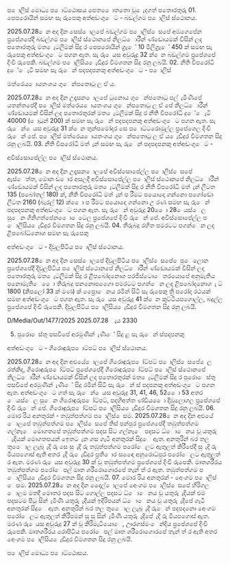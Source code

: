 ප ොලිස් මොධ්‍ය ප ොට්ඨොසය පෙත ෙොතතො වූ ෙැදගත් පතොරතුරු 01. පෙපරොයින් සමඟ සැ රුපෙකු අත්අඩංගුෙට - බඩල්ගම ප ොලිස් ස්ථොනය.

2025.07.28 ෙන අද දින සෙස් ොලපේ බඩල්ගම ප ොලිස් ෙසපේ අඹගෙපේන ප්‍රපේශපේදී බඩල්ගම ප ොලිස් ස්ථොනපේ නිලධ්‍ොරීන් ණ්ඩොයමක් විසින් ලද පතොරතුරු මත ෙැටලීමක් සිදු ර පෙපරොයින් ග්‍රැේ 10 මිලිග්‍රෑේ 450 ක් සමඟ සැ රුපෙකු අත්අඩංගුෙට පගන ඇත. සැ රු ෙයස අවුරුදු 32 ක් ෙන බඩල්ගම ප්‍රපේශපේ දිංචි රුපෙකි. බඩල්ගම ප ොලිසිය ෙැඩිදුර විමශතන සිදු රනු ලබයි. 02. නීති විපරෝධි දුේෙැටි සමඟ සැ රුෙන් පදපදපනකු අත්අඩංගුෙට - ප ොලිස්

මත්රෙය ොයතංශය ගුෙන්පතොටු ල ඒ ය.

2025.07.28 ෙන අද දින උදෑසන ොලපේ ටුනොය ගුෙන්පතොටු පල් ැමිණීපේ යතන්තපේදී ප ොලිස් මත්රෙය ොයතංශය ගුෙන්පතොටු ල ඒ පේ නිලධ්‍ොරීන් ණ්ඩොයමක් විසින් ලද පතොරතුරක් මත ෙැටලීමක් සිදු ර නීති විපරෝධි දුේෙැටි 40000 ( ොටූන් 200) ක් සමඟ සැ රුෙන් පදපදපනකු අත්අඩංගුෙට පගන ඇත. සැ රුෙන් ෙයස අවුරුදු 31 ක් ෙන තුන්පමෝදර සෙ ප ොට්ටරොමුල්ල ප්‍රපේශෙල දිංචි රුෙන් පේ. ප ොලිස් මත්රෙය ොයතංශය ගුෙන්පතොටු ල ඒ ය ෙැඩිදුර විමශතන සිදු රනු ලබයි. 03. නීති විපරෝධී මත් ැන් සමඟ සැ රුෙන් පදපදපනකු අත්අඩංගුෙට -

අවිස්සොපේල්ල ප ොලිස් ස්ථොනය.

2025.07.28 ෙන අද දින උදෑසන ොලපේ අවිස්සොපේල්ල ප ොලිස් ෙසපේ ඇස්ෙත්ත, මොන ඩ ොර අසලදී අවිස්සොපේල්ල ප ොලිස් ස්ථොනපේ නිලධ්‍ොරීන් ණ්ඩොයමක් විසින් ලද පතොරතුරු මත ෙැටලීමක් සිදු ර නීති විපරෝධී මත් ැන් ලීටත 135 (පබෝතල් 180) ක්, නීති විපරෝධි මත් ැන් ප රීමට පයොදො ගන්නො පගෝඩො ලීටත 2160 (බැරල් 12) ක් ෙො ප රීමට පයොදො ගන්නො උ රණ සමඟ සැ රුෙන් පදපදපනකු අත්අඩංගුෙට පගන ඇත. සැ රුෙන් අවුරුදු 20 ෙො 28 ෙයස්ෙල සුෙන ගිනිගත්පේන ෙො ෙටෙල ප්‍රපේශපේ දිංචි රුෙන් පේ. අවිස්සොපේල්ල ප ොලිසිය ෙැඩිදුර විමශතන සිදු රනු ලබයි. 04. තීරුබදු රහිත පමරටට පගන්ෙන ලද ළිපබෝධ්‍නොශ සමඟ සැ රුපෙකු

අත්අඩංගුෙට - දිවුලපිටිය ප ොලිස් ස්ථොනය.

2025.07.28 ෙන අද දින සෙස් ොලපේ දිවුලපිටිය ප ොලිස් ෙසපේ ෙපුෙලොන ප්‍රපේශපේදී දිවුලපිටිය ප ොලිස් ස්ථොනපේ නිලධ්‍ොරීන් ණ්ඩොයමක් විසින් ලද පතොරතුරු මත ෙැටලීමක් සිදු ර ළීපබෝදනොශ පරජිස්ටොෙතරයොපේ අනුමැතිය පනොමැතිෙ ෙො තීරුබදු පනනොපගෙො පමරටට පගන්ෙන ලද ළිපබෝදනොශ ැ ට් 1800 (කිපලෝ 33 ක් මණ) ක් ප්‍රෙොෙනය රමින් සිටි සැ රුපෙකු ත්‍රී පරෝද රථයක් සමඟ අත්අඩංගුෙට පගන ඇත. සැ රු ෙයස අවුරුදු 41 ක් ෙන කුට්ටියපගොල්ල, බදුල්ල ප්‍රපේශපේ දිංචි රුපෙකි. දිවුලපිටිය ප ොලිසිය ෙැඩිදුර විමශතන සිදු රනු ලබයි.

D/Media/Out/1477/2025 2025.07.28 ැය 2330

05. පුරො ෙස්තු පසවීපේ අරමුණින් ැණීේ සිදු ළ සැ රුෙන් ස්පදපනකු

අත්අඩංගුෙට - ගිරොඳුරුප ොට්පට් ප ොලිස් ස්ථොනය.

2025.07.28 ෙන අද දින අළුයේ ොලපේ ගිරොඳුරුප ෝට්පට් ප ොලිස් ෙසපේ ෙල රත්කිද, ගිරොඳුරුප ෝට්පට් ප්‍රපේශපේදී ගිරොඳුරුප ෝට්පට් ප ොලිස් ස්ථොනපේ නිලධ්‍ොරීන් ණ්ඩොයමක් විසින් ලද පතොරතුරක් මත ෙැටලිමක් සිදු ර පුරොෙස්තු පසවීපේ අරමුණින් ැණීේ සිදු රමින් සිටි සැ රුෙන් ස් පදපනකු අත්අඩංගුෙට පගන ඇත. අත්අඩංගුෙට ගත් සැ රුෙන් ෙයස අවුරුදු 31, 41, 46, 52 ෙො 53 අතර ෙයස්ෙල සුෙන ගිරොඳුරුප ෝට්පට්, පදහිඅත්ත ණ්ඩිය ෙො දිඹුලොගල ප්‍රපේශපේ දිංචි රුෙන් පේ. ගිරොඳුරුප ෝට්පට් ප ොලිසිය ෙැඩිදුර විමශතන සිදු රනු ලබයි. 06. මොර රිය අනතුරක් - තඹුත්පත්ගම ප ොලිස් ෙසම. 2025.07.28 ෙන අද දින අළුයේ ොලපේ තඹුත්පත්ගම ප ොලිස් ෙසපේ තිස් පන්පුර ප්‍රපේශපේදී තඹුත්පත්ගම ගල්නෑෙ මොගතපේ තඹුත්පත්ගම පදස සිට ගල්නෑෙ පදසට ධ්‍ොෙනය වූ යතුරු ැදියක් මොගතපයන් ඉෙතට ැන ගස ගැටී අනතුරක් සිදුෙ ඇත. අනතුරින් බර තල තුෙොල ලැබූ ැදි රු සෙ සු ැදි රු තඹුත්පත්ගම පරෝෙලට ඇතුලත් කිරීපේදී සු ැදි රු මියපගොස් ඇති අතර ැදි රු ෙැඩිදුර ප්‍රති ොර සඳෙො අනුරොධ්‍පුර පරෝෙලට ඇතුලත් ර ඇත. මරණ රු ෙයස අවුරුදු 30 ක් වූ තඹුත්පත්ගම ප්‍රපේශපේ දිංචි රුපෙකි. මෘතශරීරය තඹුත්පත්ගම පරෝෙපල් මෘත ශරීරොගොරපේ තැන් ත් ර ඇත. තඹුත්පත්ගම ප ොලිසිය ෙැඩිදුර විමශතන සිදු රනු ලබයි. 07. මොර රිය අනතුරක් - අෙංගම ප ොලිස් ෙසම. 2025.07.28 ෙන අද දින දෙෙල් ොලපේ අෙංගම ප ොලිස් ෙසපේ හිරිගල ොලම මතදී මොතර පදස සිට ගොල්ල පදසට ධ්‍ොෙනය වූ යතුරු ැදියක් එම පදසටම පිටු සින් ැමිණි යතුරු ැදියක් ඉදිරිපයන් ධ්‍ොෙනය වූ යතුරු ැදිපේ ගැටී අනතුරක් සිදුෙ ඇත. අනතුරින් බර තල තුෙොල ලැබූ ැදි රුෙන් පදපදනො අෙංගම පරෝෙලට ඇතුලත් කිරීපමන් සු සු සින් ැමිණි යතුරු ැදිපේ ැදි රු මියපගොස් ඇත. මරණ රු ෙයස අවුරුදු 27 ක් වූ කිරිමැටියොෙ, ඌරගස්මංෙන්දිය ප්‍රපේශපේ දිංචි රුපෙකි. මෘතශරීරය රොපිටිය පරෝෙපල් මෘත ශරීරොගොරපේ තැන් ත් ර ඇති අතර අෙංගම ප ොලිසිය ෙැඩිදුර විමශතන සිදු රනු ලබයි.

ප ොලිස් මොධ්‍ය ප ොට්ඨොසය.